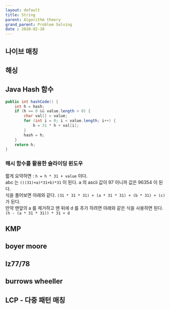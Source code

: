 ```yaml
---
layout: default
title: String
parent: Algorithm theory
grand_parent: Problem Solving
date : 2020-02-10
---
```


## 나이브 매칭

## 해싱

## Java Hash 함수

```java
public int hashCode() {
    int h = hash;
    if (h == 0 && value.length > 0) {
        char val[] = value;
        for (int i = 0; i < value.length; i++) {
            h = 31 * h + val[i];
        }
        hash = h;
    }
    return h;
}
```

### 해시 함수를 활용한 슬라이딩 윈도우

짧게 요약하면 : `h = h * 31 + value` 이다.  
abc 는 `(((31)+a)*31+b)*31` 이 된다.  a 의 ascii 값이 97 이니까 값은 96354 이 된다.  
식을 풀어보면 아래와 같다. `(31 * 31 * 31) + (a * 31 * 31) + (b * 31) + (c)` 가 된다.  
만약 맨앞의 a 를 제거하고 맨 뒤에 d 를 추가 하려면 아래와 같은 식을 사용하면 된다. `(h - (a * 31 * 31)) * 31 + d`

## KMP

## boyer moore

## lz77/78

## burrows wheeller

## LCP - 다중 패턴 매칭


